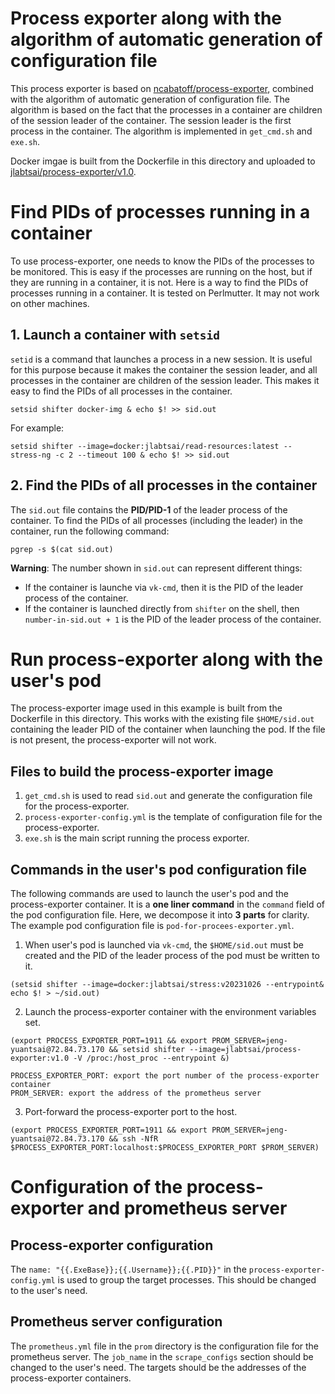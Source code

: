 # Process exporter along with the algorithm of automatic generation of configuration file

This process exporter is based on [ncabatoff/process-exporter](https://github.com/ncabatoff/process-exporter.git), combined with the algorithm of automatic generation of configuration file. The algorithm is based on the fact that the processes in a container are children of the session leader of the container. The session leader is the first process in the container. The algorithm is implemented in `get_cmd.sh` and `exe.sh`. 

Docker imgae is built from the Dockerfile in this directory and uploaded to [jlabtsai/process-exporter/v1.0](https://hub.docker.com/repository/docker/jlabtsai/process-exporter).



# Find PIDs of processes running in a container

To use process-exporter, one needs to know the PIDs of the processes to be monitored. This is easy if the processes are running on the host, but if they are running in a container, it is not. Here is a way to find the PIDs of processes running in a container. It is tested on Perlmutter. It may not work on other machines.


## 1. Launch a container with `setsid`
`setid` is a command that launches a process in a new session. It is useful for this purpose because it makes the container the session leader, and all processes in the container are children of the session leader. This makes it easy to find the PIDs of all processes in the container.

```
setsid shifter docker-img & echo $! >> sid.out
```
For example: 
```
setsid shifter --image=docker:jlabtsai/read-resources:latest -- stress-ng -c 2 --timeout 100 & echo $! >> sid.out
```

## 2. Find the PIDs of all processes in the container
The `sid.out` file contains the **PID/PID-1** of the leader process of the container. To find the PIDs of all processes (including the leader) in the container, run the following command:
```
pgrep -s $(cat sid.out)
```
**Warning**: The number shown in `sid.out` can represent different things:
- If the container is launche via `vk-cmd`, then it is the PID of the leader process of the container.
- If the container is launched directly from `shifter` on the shell, then `number-in-sid.out + 1` is the PID of the leader process of the container.


# Run process-exporter along with the user's pod
The process-exporter image used in this example is built from the Dockerfile in this directory. This works with the existing file `$HOME/sid.out` containing the leader PID of the container when launching the pod. If the file is not present, the process-exporter will not work.

## Files to build the process-exporter image
1. `get_cmd.sh` is used to read `sid.out` and generate the configuration file for the process-exporter. 
2. `process-exporter-config.yml` is the template of configuration file for the process-exporter.
3. `exe.sh` is the main script running the process exporter.


## Commands in the user's pod configuration file

The following commands are used to launch the user's pod and the process-exporter container.
It is a **one liner command** in the `command` field of the pod configuration file. 
Here, we decompose it into **3 parts** for clarity. The example pod configuration file is `pod-for-procees-exporter.yml`.


1. When user's pod is launched via `vk-cmd`, the `$HOME/sid.out` must be created and the PID of the leader process of the pod must be written to it. 

```
(setsid shifter --image=docker:jlabtsai/stress:v20231026 --entrypoint& echo $! > ~/sid.out)
```

2. Launch the process-exporter container with the environment variables set.
    
```
(export PROCESS_EXPORTER_PORT=1911 && export PROM_SERVER=jeng-yuantsai@72.84.73.170 && setsid shifter --image=jlabtsai/process-exporter:v1.0 -V /proc:/host_proc --entrypoint &)
```
```
PROCESS_EXPORTER_PORT: export the port number of the process-exporter container
PROM_SERVER: export the address of the prometheus server
```

3. Port-forward the process-exporter port to the host.
```
(export PROCESS_EXPORTER_PORT=1911 && export PROM_SERVER=jeng-yuantsai@72.84.73.170 && ssh -NfR $PROCESS_EXPORTER_PORT:localhost:$PROCESS_EXPORTER_PORT $PROM_SERVER)
```

# Configuration of the process-exporter and prometheus server
## Process-exporter configuration
The `name: "{{.ExeBase}};{{.Username}};{{.PID}}"` in the `process-exporter-config.yml` is used to group the target processes. This should be changed to the user's need. 

## Prometheus server configuration
The `prometheus.yml` file in the `prom` directory is the configuration file for the prometheus server. The `job_name` in the `scrape_configs` section should be changed to the user's need. The targets should be the addresses of the process-exporter containers.